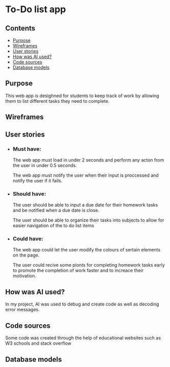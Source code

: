 # To-Do list app
## Contents
- [Purpose](#purpose)
- [Wireframes](#wireframes)
- [User stories](#user-stories)
- [How was AI used?](#how-was-ai-used)
- [Code sources](#code-sources)
- [Database models](#database-models)
## Purpose
This web app is desighned for students to keep track of work by allowing them to list different tasks they need to complete.
## Wireframes

## User stories
- ### Must have:
    The web app must load in under 2 seconds and perform any acton from the user in under 0.5 seconds.

    The web app must notify the user when their input is proccessed and notify the user if it fails.
- ### Should have:
    The user should be able to input a due date for their homework tasks and be notified when a due date is close.

    The user should be able to organize their tasks into subjects to allow for easier navigation of the to do list items
- ### Could have:
    The web app could let the user modify the colours of sertain elements on the page.

    The user could recive some pionts for completing homework tasks early to promote the completion of work faster and to increace their motivation.
## How was AI used?
In my project, AI was used to debug and create code as well as decoding error messages. 
## Code sources
Some code was created through the help of educational websites such as W3 schools and stack overflow
## Database models